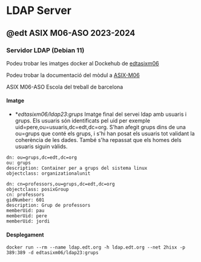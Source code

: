 # LDAP Server
## @edt ASIX M06-ASO 2023-2024
### Servidor LDAP (Debian 11)

Podeu trobar les imatges docker al Dockehub de [edtasixm06](https://hub.docker.com/u/edtasixm06/)

Podeu trobar la documentació del mòdul a [ASIX-M06](https://sites.google.com/site/asixm06edt/)

ASIX M06-ASO Escola del treball de barcelona

#### Imatge

 * **edtasixm06/ldap23:grups* Imatge final del servei ldap amb usuaris i grups.
   Els usuaris són identificats pel uid per exemple uid=pere,ou=usuaris,dc=edt,dc=org.
   S'han afegit grups dins de una ou=grups que conté els grups, i s'hi han posat els usuaris
   tot validant la coherència de les dades. També s'ha repassat que els homes dels
   usuaris siguin vàlids.

```
dn: ou=grups,dc=edt,dc=org
ou: grups
description: Container per a grups del sistema linux
objectclass: organizationalunit
```

```
dn: cn=professors,ou=grups,dc=edt,dc=org
objectclass: posixGroup
cn: professors
gidNumber: 601
description: Grup de professors
memberUid: pau
memberUid: pere
memberUid: jordi
```

#### Desplegament
```
docker run --rm --name ldap.edt.org -h ldap.edt.org --net 2hisx -p 389:389 -d edtasixm06/ldap23:grups
```


